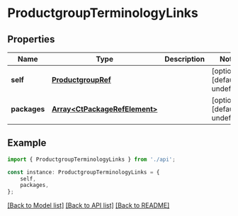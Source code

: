 # ProductgroupTerminologyLinks


## Properties

Name | Type | Description | Notes
------------ | ------------- | ------------- | -------------
**self** | [**ProductgroupRef**](ProductgroupRef.md) |  | [optional] [default to undefined]
**packages** | [**Array&lt;CtPackageRefElement&gt;**](CtPackageRefElement.md) |  | [optional] [default to undefined]

## Example

```typescript
import { ProductgroupTerminologyLinks } from './api';

const instance: ProductgroupTerminologyLinks = {
    self,
    packages,
};
```

[[Back to Model list]](../README.md#documentation-for-models) [[Back to API list]](../README.md#documentation-for-api-endpoints) [[Back to README]](../README.md)
